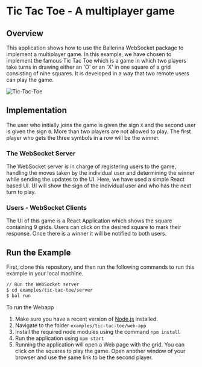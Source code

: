 # Tic Tac Toe - A multiplayer game

## Overview

This application shows how to use the Ballerina WebSocket package to implement a multiplayer game. In this example, we have chosen to implement the famous Tic Tac Toe which is a game in which two players take turns in drawing either an 'O' or an 'X' in one square of a grid consisting of nine squares. 
It is developed in a way that two remote users can play the game.

![Tic-Tac-Toe](./tic-tac-toe.gif)

## Implementation

The user who initially joins the game is given the sign `X` and the second user is given the sign `0`. More than two players are not allowed to play. The first player who gets the three symbols in a row will be the winner.

### The WebSocket Server
The WebSocket server is in charge of registering users to the game, handling the moves taken by the individual user and determining the winner while sending the updates to the UI. Here, we have used a simple React based UI. UI will show the sign of the individual user and who has the next turn to play.

### Users - WebSocket Clients
The UI of this game is a React Application which shows the square containing 9 grids. Users can click on the desired square to mark their response. Once there is a winner it will be notified to both users.

## Run the Example

First, clone this repository, and then run the following commands to run this example in your local machine.

```sh
// Run the WebSocket server
$ cd examples/tic-tac-toe/server
$ bal run
```

To run the Webapp

1. Make sure you have a recent version of [Node.js](https://nodejs.org/en/) installed.
2. Navigate to the folder `examples/tic-tac-toe/web-app`
3. Install the required node modules using the command `npm install`
4. Run the application using `npm start`
5. Running the application will open a Web page with the grid. You can click on the squares to play the game. Open another window of your browser and use the same link to be the second player.

